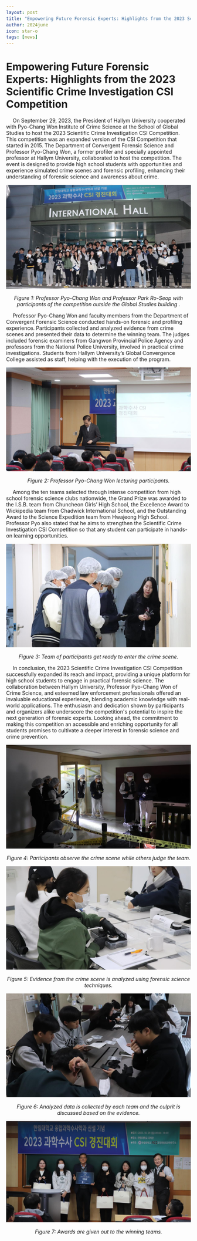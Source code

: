 ```yaml
---
layout: post
title: "Empowering Future Forensic Experts: Highlights from the 2023 Scientific Crime Investigation CSI Competition"
author: 2024june
icon: star-o
tags: [news]
---
```


# Empowering Future Forensic Experts: Highlights from the 2023 Scientific Crime Investigation CSI Competition

&emsp; On September 29, 2023, the President of Hallym University cooperated with Pyo-Chang Won Institute of Crime Science at the School of Global Studies to host the 2023 Scientific Crime Investigation CSI Competition. This competition was an expanded version of the CSI Competition that started in 2015. The Department of Convergent Forensic Science and Professor Pyo-Chang Won, a former profiler and specially appointed professor at Hallym University, collaborated to host the competition. The event is designed to provide high school students with opportunities and experience simulated crime scenes and forensic profiling, enhancing their understanding of forensic science and awareness about crime.

![](/img/news/11-1.png)
<p align="center">
  <em>Figure 1: Professor Pyo-Chang Won and Professor Park Ro-Seop with participants of the competition outside the Global Studies building .</em>
</p>

&emsp; Professor Pyo-Chang Won and faculty members from the Department of Convergent Forensic Science conducted hands-on forensic and profiling experience. Participants collected and analyzed evidence from crime scenes and presented their data to determine the winning team. The judges included forensic examiners from Gangwon Provincial Police Agency and professors from the National Police University, involved in practical crime investigations. Students from Hallym University’s Global Convergence College assisted as staff, helping with the execution of the program.

![](/img/news/11-2.png)

<p align="center">
  <em>Figure 2: Professor Pyo-Chang Won lecturing participants.</em>
</p>

&emsp; Among the ten teams selected through intense competition from high school forensic science clubs nationwide, the Grand Prize was awarded to the I.S.B. team from Chuncheon Girls’ High School, the Excellence Award to Wickipedia team from Chadwick International School, and the Outstanding Award to the Science Expedition team from Hwajeong High School. Professor Pyo also stated that he aims to strengthen the Scientific Crime Investigation CSI Competition so that any student can participate in hands-on learning opportunities. 
	
![](/img/news/11-3.png)

<p align="center">
  <em>Figure 3: Team of participants get ready to enter the crime scene.</em>
</p>

&emsp; In conclusion, the 2023 Scientific Crime Investigation CSI Competition successfully expanded its reach and impact, providing a unique platform for high school students to engage in practical forensic science. The collaboration between Hallym University, Professor Pyo-Chang Won of Crime Science, and esteemed law enforcement professionals offered an invaluable educational experience, blending academic knowledge with real-world applications. The enthusiasm and dedication shown by participants and organizers alike underscore the competition's potential to inspire the next generation of forensic experts. Looking ahead, the commitment to making this competition an accessible and enriching opportunity for all students promises to cultivate a deeper interest in forensic science and crime prevention.

![](/img/news/11-4.png)

<p align="center">
  <em>Figure 4: Participants observe the crime scene while others judge the team.</em>
</p>

![](/img/news/11-5.png)

<p align="center">
  <em>Figure 5: Evidence from the crime scene is analyzed using forensic science techniques.</em>
</p>

![](/img/news/11-6.png)

<p align="center">
  <em>Figure 6: Analyzed data is collected by each team and the culprit is discussed based on the evidence.</em>
</p>


![](/img/news/11-7.png)

<p align="center">
  <em>Figure 7: Awards are given out to the winning teams.</em>
</p>
